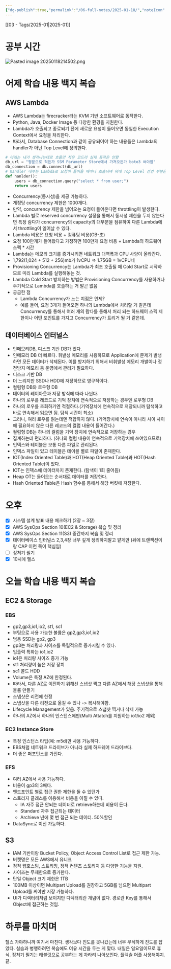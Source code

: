 ```yaml
---
{"dg-publish":true,"permalink":"/06-full-notes/2025-01-18/","noteIcon":""}
---
```


[[03 - Tags/2025-01\|2025-01]]
# 공부 시간
![Pasted image 20250118214502.png](/img/user/image/Pasted%20image%2020250118214502.png)
# 어제 학습 내용 백지 복습
## AWS Lambda
- AWS Lambda는 firecracker라는 KVM 기반 소프트웨어로 동작한다.
- Python, Java, Docker Image 등 다양한 환경을 지원한다.
- Lambda가 호출되고 종료되기 전에 새로운 요청이 들어오면 동일한 Execution Context에서  요청을 처리한다.
- 따라서, Database Connection과 같이 공유되어야 하는 내용들은 Lambda의 handler가 아닌 Top Level에 정의한다.
``` python
# 아래는 내가 생각나는대로 흐름만 적은 코드라 실제 동작은 안함
db_url = "평문으로 적든가 SSM Parameter Store에서 가져오든가 boto3 써야함"
db_connection = db.connect(db_url)
# handler 내부는 Lambda로 요청이 들어올 때마다 호출되며 위에 Top Level 선언 부분은 Exeuction Context를 공유한다.
def hanlder():
	users = db_connection.query("select * from user;")
	return users
```
- Concurrency(동시성)을 제공 가능하다.
- 계정당 concurrency 제한은 1000개다.
- 만약, concurrency 제한을 넘어오는 요청이 들어온다면 throttling이 발생한다.
- Lambda 별로 reserved concurrency 설정을 통해서 동시성 제한을 두지 않는다면 특정 람다가 concurrency의 capacity의 대부분을 점유하여 다른 Lambda에서 throttling이 일어날 수 있다.
- Lambda 비용은 요청 비용 + 컴퓨팅 비용(GB-초)
- 요청 100만개가 들어왔다고 가정하면 100만개 요청 비용 + Lambda의 하드웨어 스펙 * 시간
- Lambda는 메모리 크기를 증가시키면 네트워크 대역폭과 CPU 사양이 올라간다. 
- 1,792(1,024 + 512 + 256)mb가 1vCPU => 1.75GB = 1vCPU네
- Provisioning Concurrency는 Lambda가 최초 호출될 때 Cold Start로 시작하므로 미리 Lambda를 실행해놓는 것.
- Lambda Cold Start 방지하는 방법은 Provisioning Concurrency를 사용하거나 주기적으로 Lambda를 호출하는 거 말곤 없음
- 궁금한 점
	- Lambda Concurrency가 느는 지점은 언제?
	- 예를 들어, 요청 3개가 들어오면 하나의 Lambda에서 처리할 거 같은데 Concurrency를 통해서 여러 개의 람다를 통해서 처리 되는 하드웨어 스펙 제한이나 어떤 포인트를 가지고 Concurrency가 트리거 될 거 같은데.
## 데이터베이스 인터널스
- 인메모리DB, 디스크 기반 DB가 있다.
- 인메모리 DB 더 빠르다. 휘발성 메모리를 사용하므로 Application에 문제가 발생하면 모든 데이터가 삭제된다. 이를 방지하기 위해서 비휘발성 메모리 개발이나 정전방지 메모리 등 운영에서 관리가 필요하다.
- 디스크 기반 DB
- 더 느리지만 SSD나 HDD에 저장하므로 영구적이다.
- 컬럼형 DB와 로우형 DB
- 데이터의 레이아웃과 저장 방식에 따라 나뉜다.
- 하나의 로우를 레코드로 기억 장치에 연속적으로 저장하는 경우엔 로우형 DB
- 하나의 로우를 조회하기엔 적절하다.(기억장치에 연속적으로 저장되니까 탐색하고 바로 연속해서 읽으면 됨. 탐색 시간이 최소)
- 그러나, 여러 로우를 읽는데엔 적합하지 않다. (기억장치에 연속이 아니라 사이 사이에 필요하지 않은 다른 레코드의 컬럼 내용이 들어간다.)
- 컬럼형 DB는 하나의 컬럼을 기억 장치에 연속적으로 저장하는 경우
- 집계하는데 편리하다. (하나의 컬럼 내용이 연속적으로 기억장치에 쓰여있으므로)
- 인덱스와 테이블은 보통 다른 파일로 관리된다.
- 인덱스 파일이 있고 테이블은 테이블 별로 파일이 존재한다.
- IOT(Index Oriented Table)과 HOT(Heap Oriented Table)과 HOT(Hash Oriented Table)이 있다.
- IOT는 인덱스에 데이터까지 존재한다. (탐색이 1회 줄어듬)
- Heap OT는 들어오는 순서대로 데이터를 저장한다.
- Hash Oriented Table은 Hash 함수를 통해서 해당 버킷에 저장한다.
# 오후
- [x] 시스템 설계 발표 내용 체크하기 (2장 ~ 3장)
- [x] AWS SysOps Section 10(EC2 & Storage) 복습 및 정리
- [x] AWS SysOps Section 11(S3) 중간까지 복습 및 정리
- [x] 데이터베이스 인터널스 2,3,4장 너무 깊게 정리하지말고 얕게만 (뒤에 트랜잭션이랑 CAP 이런 쪽이 핵심임)
- [ ] 정처기 필기
- [x] 10시에 헬스
# 오늘 학습 내용 백지 복습
## EC2 & Storage
### EBS
- gp2,gp3,io1,io2, st1, sc1
- 부팅으로 사용 가능한 볼륨은 gp2,gp3,io1,io2
- 범용 SSD는 gp2, gp3
- gp3는 처리량과 사이즈를 독립적으로 증가시킬 수 있다.
- 입출력 특화는 io1,io2
- io1은 처리량 사이즈 증가 가능
- st1 처리량이 높은 저장 장치
- sc1 콜드 HDD
- Volume은 특정 AZ에 한정된다.
- 따라서, 다른 AZ로 이전하기 위해선 스냅샷 찍고 다른 AZ에서 해당 스냅샷을 통해 볼륨 만들기
- 스냅샷은 리전에 한정
- 스냅샷을 다른 리전으로 옮길 수 있나 -> 복사해야함.
- Lifecycle Management가 있음. 주기적으로 스냅샷 찍거나 삭제 가능
- 하나의 AZ에서 하나의 인스턴스에만(Multi Attatch를 지원하는 io1/io2 제외)
### EC2 Instance Store
- 특정 인스턴스 타입(예: m5d)만 사용 가능하다.
- EBS처럼 네트워크 드라이브가 아니라 실제 하드웨어 드라이브다.
- 더 좋은 퍼포먼스를 가진다.
### EFS
- 여러 AZ에서 사용 가능하다.
- 비용이 gp3의 3배다.
- 엔드포인트 별로 접근 권한 제한을 둘 수 있던가
- 스토리지 클래스를 이용해서 비용을 아낄 수 있따.
	- IA 자주 접근 안되는 데이터로 retrieve하는데 비용이 든다.
	- Standard 자주 접근되는 데이터
	- Archieve 년에 몇 번 접근 되는 데이터. 50%할인
- DataSync로 이전 가능하다.
## S3
- IAM 기반이랑 Bucket Policy, Object Access Control List로 접근 제한 가능.
- 버켓명은 모든 AWS에서 유니크
- 정적 웹호스팅, 스트리밍, 정적 컨텐츠 스토리지 등 다양한 기능을 지원.
- 사이즈는 무제한으로 증가한다.
- 단일 Object 크기 제한은 1TB
- 100MB 이상이면 Multipart Upload를 권장하고 5GB를 넘으면 Multipart Upload를 써야만 저장 가능하다.
- UI가 디렉터리처럼 보이지만 디렉터리란 개념이 없다. 경로란 Key를 통해서 Object에 접근하는 것임.
# 하루를 마치며
헬스 가야하니까 여기서 마친다. 생각보다 진도를 못나갔는데 너무 무식하게 진도를 잡았다.
실습과 병행하려면 복습에도 여유 시간을 두는 게 맞다.
내일은 일요일이므로 휴식. 정처기 필기는 태블릿으로 공부하는 게 차라리 나아보인다. 플렉슬 어플 사용해야지.
끝.